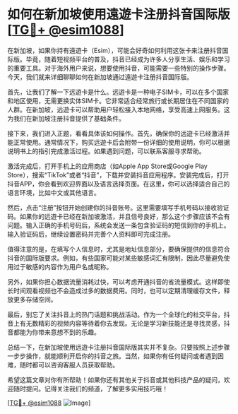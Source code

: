 # 如何在新加坡使用遠遊卡注册抖音国际版 [[TG💪+ @esim1088](https://t.me/s/esim1088)]

在新加坡，如果你持有遠遊卡（Esim），可能会好奇如何利用这张卡来注册抖音国际版。毕竟，随着短视频平台的普及，抖音已经成为许多人分享生活、娱乐和学习的重要工具。对于海外用户来说，想要使用抖音，可能需要一些特别的操作步骤。今天，我们就来详细聊聊如何在新加坡通过遠遊卡注册抖音国际版。

首先，让我们了解一下远遊卡是什么。远遊卡是一种电子SIM卡，可以在多个国家和地区使用，无需更换实体SIM卡。它非常适合经常旅行或长期居住在不同国家的人群。在新加坡，远遊卡可以帮助用户轻松接入本地网络，享受高速上网服务。这为我们在新加坡注册抖音提供了基础条件。

接下来，我们进入正题，看看具体该如何操作。首先，确保你的远遊卡已经激活并能正常使用。通常情况下，购买远遊卡后会附带一份详细的使用说明，你可以根据说明书上的指引完成激活过程。如果遇到问题，可以联系客服寻求帮助。

激活完成后，打开手机上的应用商店（如Apple App Store或Google Play Store），搜索“TikTok”或者“抖音”，下载并安装抖音应用程序。安装完成后，打开抖音APP，你会看到欢迎界面以及语言选择页面。在这里，你可以选择适合自己的语言环境，比如中文或其他语言。

然后，点击“注册”按钮开始创建你的抖音账号。这里需要填写手机号码以接收验证码。如果你的远遊卡已经在新加坡激活，并且信号良好，那么这个步骤应该不会有问题。输入正确的手机号码后，系统会发送一条包含验证码的短信到你的手机上。输入验证码后，继续设置密码并完善个人资料即可完成注册。

值得注意的是，在填写个人信息时，尤其是地址信息部分，要确保提供的信息符合抖音的国际版要求。例如，有些国家可能对某些敏感词汇有限制，因此尽量避免使用过于敏感的内容作为用户名或昵称。

另外，如果你担心数据流量消耗过快，可以考虑开通抖音的省流量模式。这样即使长时间观看视频也不会造成过多的数据费用。同时，也可以定期清理缓存文件，释放更多存储空间。

最后，别忘了关注抖音上的热门话题和挑战活动。作为一个全球化的社交平台，抖音上有无数精彩的视频内容等待着你去发现。无论是学习新技能还是寻找灵感，抖音都能为你带来意想不到的乐趣。

总结一下，在新加坡使用远遊卡注册抖音国际版其实并不复杂。只要按照上述步骤一步步操作，就能顺利开启你的抖音之旅。当然，如果你有任何疑问或者遇到困难，随时都可以咨询客服人员获取帮助。

希望这篇文章对你有所帮助！如果你还有其他关于抖音或其他科技产品的疑问，欢迎随时提问。记得关注我们的频道，了解更多实用技巧哦！

[[TG💪+ @esim1088](https://t.me/s/esim1088) ![Image](https://i.postimg.cc/4NQfJmqS/Snipaste-2025-05-13-00-14-12.png)]